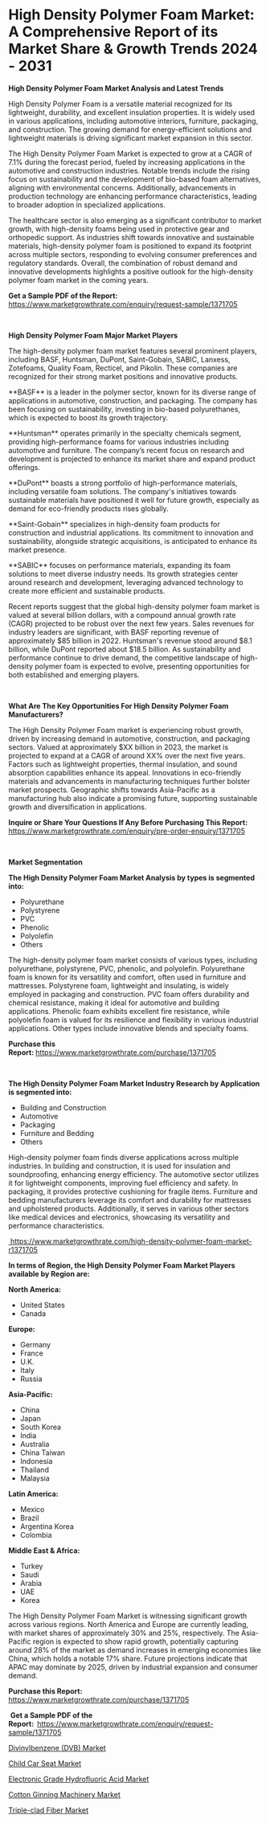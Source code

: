 <p><h1>High Density Polymer Foam Market: A Comprehensive Report of its Market Share & Growth Trends 2024 - 2031</h1></p><p><strong>High Density Polymer Foam Market Analysis and Latest Trends</strong></p>
<p><p>High Density Polymer Foam is a versatile material recognized for its lightweight, durability, and excellent insulation properties. It is widely used in various applications, including automotive interiors, furniture, packaging, and construction. The growing demand for energy-efficient solutions and lightweight materials is driving significant market expansion in this sector.</p><p>The High Density Polymer Foam Market is expected to grow at a CAGR of 7.1% during the forecast period, fueled by increasing applications in the automotive and construction industries. Notable trends include the rising focus on sustainability and the development of bio-based foam alternatives, aligning with environmental concerns. Additionally, advancements in production technology are enhancing performance characteristics, leading to broader adoption in specialized applications.</p><p>The healthcare sector is also emerging as a significant contributor to market growth, with high-density foams being used in protective gear and orthopedic support. As industries shift towards innovative and sustainable materials, high-density polymer foam is positioned to expand its footprint across multiple sectors, responding to evolving consumer preferences and regulatory standards. Overall, the combination of robust demand and innovative developments highlights a positive outlook for the high-density polymer foam market in the coming years.</p></p>
<p><strong>Get a Sample PDF of the Report:&nbsp;</strong> <a href="https://www.marketgrowthrate.com/enquiry/request-sample/1371705">https://www.marketgrowthrate.com/enquiry/request-sample/1371705</a></p>
<p>&nbsp;</p>
<p><strong>High Density Polymer Foam Major Market Players</strong></p>
<p><p>The high-density polymer foam market features several prominent players, including BASF, Huntsman, DuPont, Saint-Gobain, SABIC, Lanxess, Zotefoams, Quality Foam, Recticel, and Pikolin. These companies are recognized for their strong market positions and innovative products.</p><p>**BASF** is a leader in the polymer sector, known for its diverse range of applications in automotive, construction, and packaging. The company has been focusing on sustainability, investing in bio-based polyurethanes, which is expected to boost its growth trajectory.</p><p>**Huntsman** operates primarily in the specialty chemicals segment, providing high-performance foams for various industries including automotive and furniture. The company’s recent focus on research and development is projected to enhance its market share and expand product offerings.</p><p>**DuPont** boasts a strong portfolio of high-performance materials, including versatile foam solutions. The company's initiatives towards sustainable materials have positioned it well for future growth, especially as demand for eco-friendly products rises globally.</p><p>**Saint-Gobain** specializes in high-density foam products for construction and industrial applications. Its commitment to innovation and sustainability, alongside strategic acquisitions, is anticipated to enhance its market presence.</p><p>**SABIC** focuses on performance materials, expanding its foam solutions to meet diverse industry needs. Its growth strategies center around research and development, leveraging advanced technology to create more efficient and sustainable products.</p><p>Recent reports suggest that the global high-density polymer foam market is valued at several billion dollars, with a compound annual growth rate (CAGR) projected to be robust over the next few years. Sales revenues for industry leaders are significant, with BASF reporting revenue of approximately $85 billion in 2022. Huntsman's revenue stood around $8.1 billion, while DuPont reported about $18.5 billion. As sustainability and performance continue to drive demand, the competitive landscape of high-density polymer foam is expected to evolve, presenting opportunities for both established and emerging players.</p></p>
<p>&nbsp;</p>
<p><strong>What Are The Key Opportunities For High Density Polymer Foam Manufacturers?</strong></p>
<p><p>The High Density Polymer Foam market is experiencing robust growth, driven by increasing demand in automotive, construction, and packaging sectors. Valued at approximately $XX billion in 2023, the market is projected to expand at a CAGR of around XX% over the next five years. Factors such as lightweight properties, thermal insulation, and sound absorption capabilities enhance its appeal. Innovations in eco-friendly materials and advancements in manufacturing techniques further bolster market prospects. Geographic shifts towards Asia-Pacific as a manufacturing hub also indicate a promising future, supporting sustainable growth and diversification in applications.</p></p>
<p><strong>Inquire or Share Your Questions If Any Before Purchasing This Report:</strong> <a href="https://www.marketgrowthrate.com/enquiry/pre-order-enquiry/1371705">https://www.marketgrowthrate.com/enquiry/pre-order-enquiry/1371705</a></p>
<p>&nbsp;</p>
<p><strong>Market Segmentation</strong></p>
<p><strong>The High Density Polymer Foam Market Analysis by types is segmented into:</strong></p>
<p><ul><li>Polyurethane</li><li>Polystyrene</li><li>PVC</li><li>Phenolic</li><li>Polyolefin</li><li>Others</li></ul></p>
<p><p>The high-density polymer foam market consists of various types, including polyurethane, polystyrene, PVC, phenolic, and polyolefin. Polyurethane foam is known for its versatility and comfort, often used in furniture and mattresses. Polystyrene foam, lightweight and insulating, is widely employed in packaging and construction. PVC foam offers durability and chemical resistance, making it ideal for automotive and building applications. Phenolic foam exhibits excellent fire resistance, while polyolefin foam is valued for its resilience and flexibility in various industrial applications. Other types include innovative blends and specialty foams.</p></p>
<p><strong>Purchase this Report:&nbsp;</strong><a href="https://www.marketgrowthrate.com/purchase/1371705">https://www.marketgrowthrate.com/purchase/1371705</a></p>
<p>&nbsp;</p>
<p><strong>The High Density Polymer Foam Market Industry Research by Application is segmented into:</strong></p>
<p><ul><li>Building and Construction</li><li>Automotive</li><li>Packaging</li><li>Furniture and Bedding</li><li>Others</li></ul></p>
<p><p>High-density polymer foam finds diverse applications across multiple industries. In building and construction, it is used for insulation and soundproofing, enhancing energy efficiency. The automotive sector utilizes it for lightweight components, improving fuel efficiency and safety. In packaging, it provides protective cushioning for fragile items. Furniture and bedding manufacturers leverage its comfort and durability for mattresses and upholstered products. Additionally, it serves in various other sectors like medical devices and electronics, showcasing its versatility and performance characteristics.</p></p>
<p><a href="https://www.marketgrowthrate.com/high-density-polymer-foam-market-r1371705">&nbsp;https://www.marketgrowthrate.com/high-density-polymer-foam-market-r1371705</a></p>
<p><strong>In terms of Region, the High Density Polymer Foam Market Players available by Region are:</strong></p>
<p>
    <p> <strong> North America: </strong>
        <ul>
            <li>United States</li>
            <li>Canada</li>
        </ul>
        </p> 
    <p> <strong> Europe: </strong>
        <ul>
            <li>Germany</li>
            <li>France</li>
            <li>U.K.</li>
            <li>Italy</li>
            <li>Russia</li>
        </ul>
        </p> 
    <p> <strong> Asia-Pacific: </strong>
        <ul>
            <li>China</li>
            <li>Japan</li>
            <li>South Korea</li>
            <li>India</li>
            <li>Australia</li>
            <li>China Taiwan</li>
            <li>Indonesia</li>
            <li>Thailand</li>
            <li>Malaysia</li>
        </ul>
        </p> 
    <p> <strong> Latin America: </strong>
        <ul>
            <li>Mexico</li>
            <li>Brazil</li>
            <li>Argentina Korea</li>
            <li>Colombia</li>
        </ul>
        </p> 
    <p> <strong> Middle East & Africa: </strong>
        <ul>
            <li>Turkey</li>
            <li>Saudi</li>
            <li>Arabia</li>
            <li>UAE</li>
            <li>Korea</li>
        </ul>
    </p>
    </p>
<p><p>The High Density Polymer Foam Market is witnessing significant growth across various regions. North America and Europe are currently leading, with market shares of approximately 30% and 25%, respectively. The Asia-Pacific region is expected to show rapid growth, potentially capturing around 28% of the market as demand increases in emerging economies like China, which holds a notable 17% share. Future projections indicate that APAC may dominate by 2025, driven by industrial expansion and consumer demand.</p></p>
<p><strong>Purchase this Report: </strong><a href="https://www.marketgrowthrate.com/purchase/1371705">https://www.marketgrowthrate.com/purchase/1371705</a></p>
<p>&nbsp;<strong>Get a Sample PDF of the Report:&nbsp;&nbsp;</strong><a href="https://www.marketgrowthrate.com/enquiry/request-sample/1371705">https://www.marketgrowthrate.com/enquiry/request-sample/1371705</a></p>
<p><strong></strong></p>
<p><p><a href="https://medium.com/@luzestes57/divinylbenzene-dvb-market-research-report-exploring-market-size-and-revenue-analysis-for-95dfea1b3bec">Divinylbenzene (DVB) Market</a></p><p><a href="https://github.com/PeterParrish5/Market-Research-Report-List-6/blob/main/child-car-seat-market.md">Child Car Seat Market</a></p><p><a href="https://medium.com/@luzestes57/electronic-grade-hydrofluoric-acid-market-growth-outlook-from-2024-to-2031-and-it-is-projecting-at-51fff9948f96?postPublishedType=repub">Electronic Grade Hydrofluoric Acid Market</a></p><p><a href="https://www.linkedin.com/pulse/global-cotton-ginning-machinery-market-size-share-analysis-14j8e?trackingId=%2BL8JuRIESpSLlqoH%2Bh8OAg%3D%3D">Cotton Ginning Machinery Market</a></p><p><a href="https://issuu.com/reportprime-2/docs/triple-clad-fiber-market-size-2030._d516cee53366f4">Triple-clad Fiber Market</a></p></p>